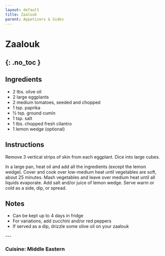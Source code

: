 ```yaml
---
layout: default
title: Zaalouk
parent: Appetizers & Sides
---
```


# Zaalouk
{: .no_toc }
---

## Ingredients
<ul>
	<li>2 tbs. olive oil</li>
	<li>2 large eggplants</li>
	<li>2 medium tomatoes, seeded and chopped</li>
	<li>1 tsp. paprika</li>
	<li>½ tsp. ground cumin</li>
	<li>1 tsp. salt</li>
	<li>1 tbs. chopped fresh cilantro</li>
	<li>1 lemon wedge (optional)</li>
</ul>

## Instructions
Remove 3 vertical strips of skin from each eggplant. Dice into large cubes.

In a large pan, heat oil and add all the ingredients (except the lemon wedge). Cover and cook over low-medium heat until vegetables are soft, about 25 minutes. Mash vegetables and leave over medium heat until all liquids evaporate. Add salt and/or juice of lemon wedge. Serve warm or cold as a side, dip, or spread.

## Notes
<ul>
	<li>Can be kept up to 4 days in fridge</li>
	<li>For variations, add zucchini and/or red peppers</li>
	<li>If served as a dip, drizzle some olive oil on your zaalouk</li>
</ul>
--- 

### Cuisine: Middle Eastern